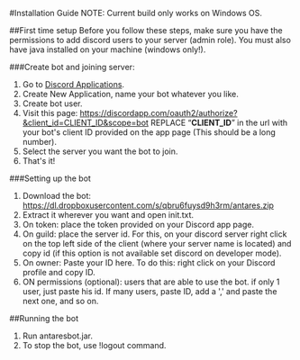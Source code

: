 #Installation Guide
NOTE: Current build only works on Windows OS. 

##First time setup
Before you follow these steps, make sure you have the permissions to add discord users to your server (admin role).
You must also have java installed on your machine (windows only!).

###Create bot and joining server:
1. Go to [Discord Applications](https://discordapp.com/developers/applications/me).
2. Create New Application, name your bot whatever you like.
3. Create bot user.
4. Visit this page: https://discordapp.com/oauth2/authorize?&client_id=CLIENT_ID&scope=bot REPLACE “**CLIENT_ID**” in the url with your bot's client ID provided on the app page (This should be a long number).
5. Select the server you want the bot to join.
6. That's it!

###Setting up the bot
1. Download the bot: https://dl.dropboxusercontent.com/s/qbru6fuysd9h3rm/antares.zip
2. Extract it wherever you want and open init.txt.
3. On token: place the token provided on your Discord app page.
4. On guild: place the server id. For this, on your discord server right click on the top left side of the client (where your server name is located) and copy id (if this option is not available set discord on developer mode).
5. On owner: Paste your ID here. To do this: right click on your Discord profile and copy ID.
6. ON permissions (optional): users that are able to use the bot. if only 1 user, just paste his id. If many users, paste ID, add a ',' and paste the next one, and so on.

##Running the bot
1. Run antaresbot.jar.
2. To stop the bot, use !logout command.
